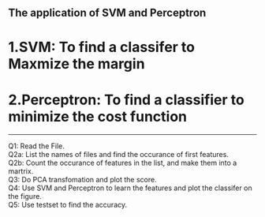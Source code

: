 ## The application of SVM and Perceptron
# 1.SVM: To find a classifer to Maxmize the margin  
# 2.Perceptron: To find a classifier to minimize the cost function
***
   Q1: Read the File.  
   Q2a: List the names of files and find the occurance of first features.  
   Q2b: Count the occurance of features in the list, and make them into a martrix.  
   Q3: Do PCA transfomation and plot the score.  
   Q4: Use SVM and Perceptron to learn the features and plot the classifer on the figure.  
   Q5: Use testset to find the accuracy.  
   
